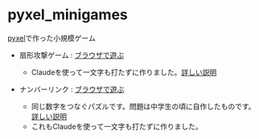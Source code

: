 # pyxel_minigames
[pyxel](https://github.com/kitao/pyxel/blob/main/docs/README.ja.md)で作った小規模ゲーム

- 扇形攻撃ゲーム : [ブラウザで遊ぶ](https://kitao.github.io/pyxel/wasm/launcher/?play=ku-ron.pyxel_minigames.main.fan_attack.fan_attack)
    - Claudeを使って一文字も打たずに作りました。[詳しい説明](https://github.com/ku-ron/pyxel_minigames/blob/main/main/fan_attack/readme.md)

- ナンバーリンク : [ブラウザで遊ぶ](https://kitao.github.io/pyxel/wasm/launcher/?play=ku-ron.pyxel_minigames.main.numberlink.numberlink_v1_1&gamepad=enabled)
    - 同じ数字をつなぐパズルです。問題は中学生の頃に自作したものです。[詳しい説明](https://github.com/ku-ron/pyxel_minigames/blob/main/main/numberlink/readme.md)
    - これもClaudeを使って一文字も打たずに作りました。